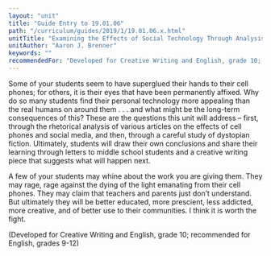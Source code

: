 ```yaml
---
layout: "unit"
title: "Guide Entry to 19.01.06"
path: "/curriculum/guides/2019/1/19.01.06.x.html"
unitTitle: "Examining the Effects of Social Technology Through Analysis of Fiction and Non-Fiction Writing"
unitAuthor: "Aaron J. Brenner"
keywords: ""
recommendedFor: "Developed for Creative Writing and English, grade 10; recommended for English, grades 9-12" 
---
```

<main>
        <p>Some of your students seem to have superglued their hands to their cell phones; for others, it is their eyes that have been permanently affixed. Why do so many students find their personal technology more appealing than the real humans on around them . . . and what might be the long-term consequences of this? These are the questions this unit will address &ndash; first, through the rhetorical analysis of various articles on the effects of cell phones and social media, and then, through a careful study of dystopian fiction. Ultimately, students will draw their own conclusions and share their learning through letters to middle school students and a creative writing piece that suggests what will happen next.</p>
<p></p>
<p>A few of your students may whine about the work you are giving them. They may rage, rage against the dying of the light emanating from their cell phones. They may claim that teachers and parents just don&rsquo;t understand. But ultimately they will be better educated, more prescient, less addicted, more creative, and of better use to their communities. I think it is worth the fight.</p>
<p></p>
<p>(Developed for Creative Writing and English, grade 10; recommended for English, grades 9-12)</p>
</main>
